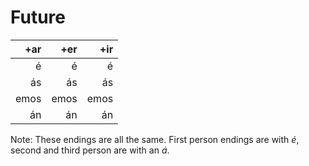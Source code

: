 Future
======

 +ar |  +er |  +ir
----:|-----:|----:
   é |    é |    é
  ás |   ás |   ás
emos | emos | emos
  án |   án |   án

Note: These endings are all the same. First person endings are with _é_, second and third person are with an _á_.
